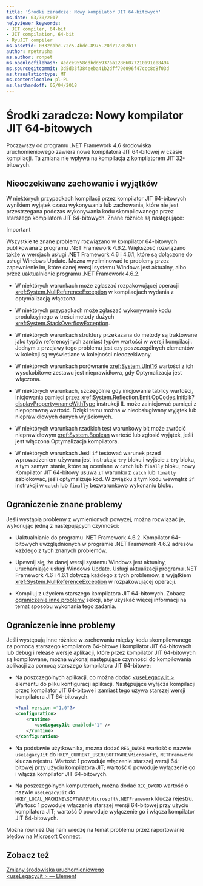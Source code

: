 ```yaml
---
title: 'Środki zaradcze: Nowy kompilator JIT 64-bitowych'
ms.date: 03/30/2017
helpviewer_keywords:
- JIT compiler, 64-bit
- JIT compilation, 64-bit
- RyuJIT compiler
ms.assetid: 0332dabc-72c5-4bdc-8975-20d717802b17
author: rpetrusha
ms.author: ronpet
ms.openlocfilehash: 4edce9558cdbdd5937aa12866077210a91ee8494
ms.sourcegitcommit: 3d5d33f384eeba41b2dff79d096f47ccc8d8f03d
ms.translationtype: MT
ms.contentlocale: pl-PL
ms.lasthandoff: 05/04/2018
---
```

# <a name="mitigation-new-64-bit-jit-compiler"></a>Środki zaradcze: Nowy kompilator JIT 64-bitowych
Począwszy od programu .NET Framework 4.6 środowiska uruchomieniowego zawiera nowe kompilatora JIT 64-bitowej w czasie kompilacji. Ta zmiana nie wpływa na kompilacja z kompilatorem JIT 32-bitowych.  
  
## <a name="unexpected-behavior-or-exceptions"></a>Nieoczekiwane zachowanie i wyjątków  
 W niektórych przypadkach kompilacji przez kompilator JIT 64-bitowych wynikiem wyjątek czasu wykonywania lub zachowania, które nie jest przestrzegana podczas wykonywania kodu skompilowanego przez starszego kompilatora JIT 64-bitowych. Znane różnice są następujące:  
  
> [!IMPORTANT]
>  Wszystkie te znane problemy rozwiązano w kompilator 64-bitowych publikowana z programu .NET Framework 4.6.2. Większość rozwiązano także w wersjach usługi .NET Framework 4.6 i 4.6.1, które są dołączone do usługi Windows Update. Można wyeliminować te problemy przez zapewnienie im, które danej wersji systemu Windows jest aktualny, albo przez uaktualnienie programu .NET Framework 4.6.2.  
  
-   W niektórych warunkach może zgłaszać rozpakowującej operacji <xref:System.NullReferenceException> w kompilacjach wydania z optymalizacją włączona.  
  
-   W niektórych przypadkach może zgłaszać wykonywanie kodu produkcyjnego w treści metody dużych <xref:System.StackOverflowException>.  
  
-   W niektórych warunkach struktury przekazana do metody są traktowane jako typów referencyjnych zamiast typów wartości w wersji kompilacji. Jednym z przejawy tego problemu jest czy poszczególnych elementów w kolekcji są wyświetlane w kolejności nieoczekiwany.  
  
-   W niektórych warunkach porównanie <xref:System.UInt16> wartości z ich wysokobitowe zestawu jest nieprawidłowa, gdy Optymalizacja jest włączona.  
  
-   W niektórych warunkach, szczególnie gdy inicjowanie tablicy wartości, inicjowania pamięci przez <xref:System.Reflection.Emit.OpCodes.Initblk?displayProperty=nameWithType> instrukcji IL może zainicjować pamięci z niepoprawną wartość. Dzięki temu można w nieobsługiwany wyjątek lub nieprawidłowych danych wyjściowych.  
  
-   W niektórych warunkach rzadkich test warunkowy bit może zwrócić nieprawidłowym <xref:System.Boolean> wartość lub zgłosić wyjątek, jeśli jest włączona Optymalizacja kompilatora.  
  
-   W niektórych warunkach Jeśli `if` testować warunek przed wprowadzeniem używana jest instrukcja `try` bloku i wyjście z `try` bloku, a tym samym stanie, które są oceniane w `catch` lub `finally` bloku, nowy Kompilator JIT 64-bitowy usuwa `if` warunku z `catch` lub `finally` zablokować, jeśli optymalizuje kod. W związku z tym kodu wewnątrz `if` instrukcji w `catch` lub `finally` bezwarunkowo wykonaniu bloku.  
  
<a name="General"></a>   
## <a name="mitigation-of-known-issues"></a>Ograniczenie znane problemy  
 Jeśli wystąpią problemy z wymienionych powyżej, można rozwiązać je, wykonując jedną z następujących czynności:  
  
-   Uaktualnianie do programu .NET Framework 4.6.2. Kompilator 64-bitowych uwzględnionych w programie .NET Framework 4.6.2 adresów każdego z tych znanych problemów.  
  
-   Upewnij się, że danej wersji systemu Windows jest aktualny, uruchamiając usługi Windows Update. Usługi aktualizacji programu .NET Framework 4.6 i 4.6.1 dotyczą każdego z tych problemów, z wyjątkiem <xref:System.NullReferenceException> w rozpakowującej operacji.  
  
-   Kompiluj z użyciem starszego kompilatora JIT 64-bitowych. Zobacz [ograniczenie inne problemy](#Other) sekcji, aby uzyskać więcej informacji na temat sposobu wykonania tego zadania.  
  
<a name="Other"></a>   
## <a name="mitigation-of-other-issues"></a>Ograniczenie inne problemy  
 Jeśli występują inne różnice w zachowaniu między kodu skompilowanego za pomocą starszego kompilatora 64-bitowe i kompilator JIT 64-bitowych lub debug i release wersje aplikacji, które przez kompilator JIT 64-bitowych są kompilowane, można wykonaj następujące czynności do kompilowania aplikacji za pomocą starszego kompilatora JIT 64-bitowe:  
  
-   Na poszczególnych aplikacji, co można dodać [ \<useLegacyJit >](../../../docs/framework/configure-apps/file-schema/runtime/uselegacyjit-element.md) elementu do pliku konfiguracji aplikacji. Następujące wyłącza kompilacji przez kompilator JIT 64-bitowe i zamiast tego używa starszej wersji kompilatora JIT 64-bitowych.  
  
    ```xml  
    <?xml version ="1.0"?>  
    <configuration>  
        <runtime>  
           <useLegacyJit enabled="1" />  
        </runtime>  
    </configuration>  
    ```  
  
-   Na podstawie użytkownika, można dodać `REG_DWORD` wartość o nazwie `useLegacyJit` do `HKEY_CURRENT_USER\SOFTWARE\Microsoft\.NETFramework` klucza rejestru. Wartość 1 powoduje włączenie starszej wersji 64-bitowej przy użyciu kompilatora JIT; wartość 0 powoduje wyłączenie go i włącza kompilator JIT 64-bitowych.  
  
-   Na poszczególnych komputerach, można dodać `REG_DWORD` wartość o nazwie `useLegacyJit` do `HKEY_LOCAL_MACHINE\SOFTWARE\Microsoft\.NETFramework` klucza rejestru. Wartość 1 powoduje włączenie starszej wersji 64-bitowej przy użyciu kompilatora JIT; wartość 0 powoduje wyłączenie go i włącza kompilator JIT 64-bitowych.  
  
 Można również Daj nam wiedzę na temat problemu przez raportowanie błędów na [Microsoft Connect](https://connect.microsoft.com/VisualStudio).  
  
## <a name="see-also"></a>Zobacz też  
 [Zmiany środowiska uruchomieniowego](../../../docs/framework/migration-guide/runtime-changes-in-the-net-framework-4-6.md)  
 [\<useLegacyJit > — Element](../../../docs/framework/configure-apps/file-schema/runtime/uselegacyjit-element.md)
